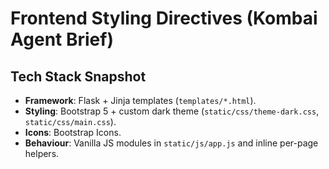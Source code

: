 # Frontend Styling Directives (Kombai Agent Brief)

## Tech Stack Snapshot
- **Framework**: Flask + Jinja templates (`templates/*.html`).
- **Styling**: Bootstrap 5 + custom dark theme (`static/css/theme-dark.css`, `static/css/main.css`).
- **Icons**: Bootstrap Icons.
- **Behaviour**: Vanilla JS modules in `static/js/app.js` and inline per-page helpers.
